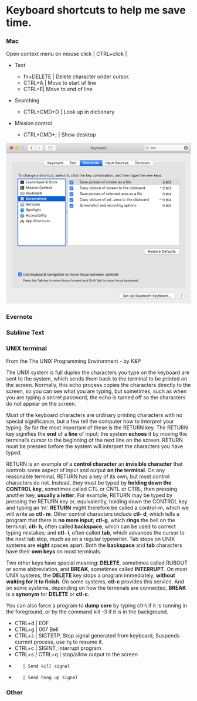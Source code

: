 # Keyboard shortcuts to help me save time.

### Mac

Open context menu on mouse click | CTRL+click |

* Text
    * fn+DELETE | Delete character under cursor.
    * CTRL+A | Move to start of line
    * CTRL+E| Move to end of line

* Searching
    * CTRL+CMD+D | Look up in dictionary

* Mission control
    * CTRL+CMD+; | Show desktop
  
![screenshot-kb-sc.png](screenshot-kb-sc.png)

### Evernote


### Sublime Text

### UNIX terminal

From the The UNIX Programming Environment - by K&P

The UNIX system is full duplex the characters you type on the keyboard are sent to the system, which sends them back to the terminal to be printed on the screen. Normally, this echo process copies the characters directly to the screen, so you can see what you are typing, but sometimes, such as when you are typing a secret password, the echo is turned off so the characters do not appear on the screen.

Most of the keyboard characters are ordinary printing characters with no special significance, but a few tell the computer how to interpret your typing. By far the most important of these is the RETURN key. The RETURN key signifies the **end** of a **line** of input; the system **echoes** it by moving the terminal’s cursor to the beginning of the next line on the screen. RETURN must be pressed before the system will interpret the characters you have typed.

RETURN is an example of a **control character** an **invisible character** that controls some aspect of input and output **on the terminal**. On any reasonable terminal, RETURN has a key of its own, but most control characters do not. Instead, they must be typed by **holding down the CONTROL key**, sometimes called CTL or CNTL or CTRL, then pressing another key, **usually a letter**. For example, RETURN may be typed by pressing the RETURN key or, equivalently, holding down the CONTROL key and typing an ‘m’. **RETURN** might therefore be called a control-m, which we will write as **ctl- m**. Other control characters include **ctl- d**, which tells a program that there is **no more input**; **ctl-g**, which **rings** the bell on the terminal; **ctl- h**, often called **backspace**, which can be used to correct typing mistakes; and **ctl- i**, often called **tab**, which advances the cursor to the next tab stop, much as on a regular typewriter. Tab stops on UNIX systems are **eight** spaces apart. Both the **backspace** and **tab** characters have their **own keys** on most terminals.

Two other keys have special meaning: **DELETE**, sometimes called RUBOUT or some abbreviation, and **BREAK**, sometimes called **INTERRUPT**. On most UNIX systems, the **DELETE** key stops a program immediately, **without waiting for it to finish**. On some systems, **ctl-c** provides this service. And on some systems, depending on how the terminals are connected, **BREAK** is a **synonym** for **DELETE** or **ctl-c**.

You can also force a program to **dump core** by typing ctl-\ if it is running in the foreground, or by the command kill -3 if it is in the background.

* CTRL+d | EOF
* CTRL+g | 007 Bell
* CTRL+z | SIGTSTP,  Stop signal generated from keyboard, Suspends current process, use `fg` to resume it.
* CTRL+c |  SIGINT, interrupt program
* CTRL+s / CTRL+q | stop/allow output to the screen 
*        | Send kill signal
*        | Send hang up signal

### Other


